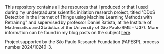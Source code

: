 This repository contains all the resources that I produced or that I used during my undergraduate scientific initiation research project, titled "DDoS Detection in the Internet of Things using Machine Learning Methods with Retraining" and supervised by professor Daniel Batista, at the Institute of Mathematics and Statistics of the University of São Paulo (IME - USP). More information can be found in my blog posts on the subject [here](https://otavioolsilva.github.io/categories/undergraduate-research-project/).

Project supported by the São Paulo Research Foundation (FAPESP), process number 2024/10240-3.